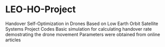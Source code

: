 # LEO-HO-Project
Handover Self-Optimization in Drones Based  on Low Earth Orbit Satellite Systems Project Codes
Basic simulation for calculating handover rate demostrating the drone movement
Parameters were obtained from online articles
